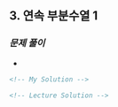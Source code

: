 ## 3. 연속 부분수열 1

### _문제 풀이_

-

```html
<!-- My Solution -->
```

```html
<!-- Lecture Solution -->
```

```html

```
